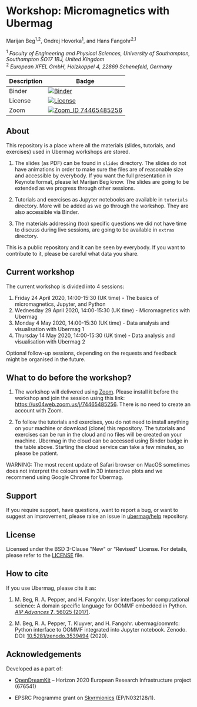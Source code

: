 # Workshop: Micromagnetics with Ubermag
Marijan Beg<sup>1,2</sup>, Ondrej Hovorka<sup>1</sup>, and Hans Fangohr<sup>2,1</sup>

<sup>1</sup> *Faculty of Engineering and Physical Sciences, University of Southampton, Southampton SO17 1BJ, United Kingdom*  
<sup>2</sup> *European XFEL GmbH, Holzkoppel 4, 22869 Schenefeld, Germany*  

| Description | Badge |
| --- | --- |
| Binder | [![Binder](https://mybinder.org/badge_logo.svg)](https://mybinder.org/v2/gh/ubermag/workshop/2020-04-25_2020-05-14?urlpath=lab/tree/tutorials/index.ipynb) |
| License | [![License](https://img.shields.io/badge/License-BSD%203--Clause-blue.svg)](https://opensource.org/licenses/BSD-3-Clause) |
| Zoom | [![Zoom_ID 74465485256](https://img.shields.io/badge/Zoom_ID-74465485256-brightgreen.svg)](https://us04web.zoom.us/j/74465485256) |

## About

This repository is a place where all the materials (slides, tutorials, and
exercises) used in Ubermag workshops are stored.

1. The slides (as PDF) can be found in `slides` directory. The slides do not
   have animations in order to make sure the files are of reasonable size and
   accessible by everybody. If you want the full presentation in Keynote format,
   please let Marijan Beg know. The slides are going to be extended as we
   progress through other sessions.

2. Tutorials and exercises as Jupyter notebooks are available in `tutorials`
   directory. More will be added as we go through the workshop. They are also
   accessible via Binder.

3. The materials addressing (too) specific questions we did not have time to
   discuss during live sessions, are going to be available in `extras`
   directory.

This is a public repository and it can be seen by everybody. If you want to
contribute to it, please be careful what data you share.

## Current workshop

The current workshop is divided into 4 sessions:

1. Friday 24 April 2020, 14:00-15:30 (UK time) - The basics of micromagnetics,
   Jupyter, and Python
2. Wednesday 29 April 2020, 14:00-15:30 (UK time) - Micromagnetics with Ubermag
3. Monday 4 May 2020, 14:00-15:30 (UK time) - Data analysis and visualisation
   with Ubermag 1
4. Thursday 14 May 2020, 14:00-15:30 (UK time) - Data analysis and visualisation
   with Ubermag 2

Optional follow-up sessions, depending on the requests and feedback might be
organised in the future.

## What to do before the workshop?

1. The workshop will delivered using [Zoom](https://zoom.us). Please install it
   before the workshop and join the session using this link:
   https://us04web.zoom.us/j/74465485256. There is no need to create an account
   with Zoom.

2. To follow the tutorials and exercises, you do not need to install anything on
   your machine or download (clone) this repository. The tutorials and exercises
   can be run in the cloud and no files will be created on your machine. Ubermag
   in the cloud can be accessed using Binder badge in the table above. Starting
   the cloud service can take a few minutes, so please be patient.

WARNING: The most recent update of Safari browser on MacOS sometimes does not
interpret the colours well in 3D interactive plots and we recommend using Google
Chrome for Ubermag.

## Support

If you require support, have questions, want to report a bug, or want to suggest
an improvement, please raise an issue in
[ubermag/help](https://github.com/ubermag/help) repository.

## License

Licensed under the BSD 3-Clause "New" or "Revised" License. For details, please
refer to the [LICENSE](LICENSE) file.

## How to cite

If you use Ubermag, please cite it as:

1. M. Beg, R. A. Pepper, and H. Fangohr. User interfaces for computational
   science: A domain specific language for OOMMF embedded in Python. [*AIP
   Advances* **7**, 56025
   (2017)](http://aip.scitation.org/doi/10.1063/1.4977225).

2. M. Beg, R. A. Pepper, T. Kluyver, and H. Fangohr. ubermag/oommfc: Python
   interface to OOMMF integrated into Jupyter notebook. Zenodo. DOI:
   [10.5281/zenodo.3539494](http://doi.org/10.5281/zenodo.3539494) (2020).

## Acknowledgements

Developed as a part of:

- [OpenDreamKit](http://opendreamkit.org/) – Horizon 2020 European Research
  Infrastructure project (676541)

- EPSRC Programme grant on [Skyrmionics](http://www.skyrmions.ac.uk)
  (EP/N032128/1).
